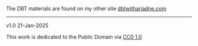 The DBT materials are found on my other site [dbtwithariadne.com](https://www.dbtwithariadne.com)

-----

v1.0 21-Jan-2025

This work is dedicated to the Public Domain via [CC0 1.0](https://creativecommons.org/publicdomain/zero/1.0/)